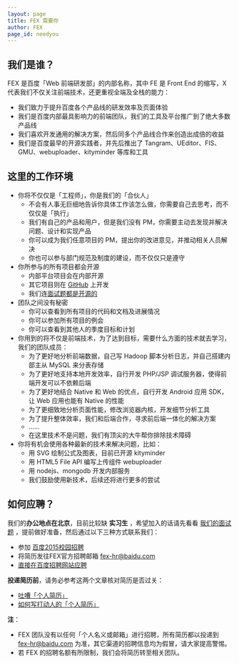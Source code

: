 ```yaml
---
layout: page
title: FEX 需要你
author: FEX
page_id: needyou
---
```



## 我们是谁？

FEX 是百度「Web 前端研发部」的内部名称，其中 FE 是 Front End 的缩写，X 代表我们不仅关注前端技术，还更重视全端及全栈的能力：

* 我们致力于提升百度各个产品线的研发效率及页面体验
* 我们是百度内部最具影响力的前端团队，我们的工具及平台推广到了绝大多数产品线
* 我们喜欢开发通用的解决方案，然后同多个产品线合作来创造出成倍的收益
* 我们是百度最早的开源实践者，并先后推出了 Tangram、UEditor、FIS、GMU、webuploader、kityminder 等库和工具

## 这里的工作环境

* 你将不仅仅是「工程师」，你是我们的「合伙人」
    * 不会有人事无巨细地告诉你具体工作该怎么做，你需要自己去思考，而不仅仅是「执行」
    * 我们有自己的产品和用户，但是我们没有 PM，你需要主动去发现并解决问题、设计和实现产品
    * 你可以成为我们任意项目的 PM，提出你的改进意见，并推动相关人员解决
    * 你也可以参与部门规范及制度的建设，而不仅仅只是遵守
* 你所参与的所有项目都会开源
    * 内部平台项目会在内部开源
    * 其它项目则在 [GitHub](https://github.com/fex-team) 上开发
    * 我们连[面试题都是开源的](https://github.com/fex-team/interview-questions)
* 团队之间没有秘密
    * 你可以查看到所有项目的代码和文档及进展情况
    * 你可以参加所有项目的例会
    * 你可以查看到其他人的季度目标和计划
* 你用到的将不仅是前端技术，为了达到目标，需要什么方面的技术就去学习，我们的团队成员：
    * 为了更好地分析前端数据，自己写 Hadoop 脚本分析日志，并自己搭建内部主从 MySQL 来分表存储
    * 为了更好地支持本地开发效率，自行开发 PHP/JSP 调试服务器，使得前端开发可以不依赖后端
    * 为了更好地结合 Native 和 Web 的优点，自行开发 Android 应用 SDK，让 Web 应用也能有 Native 的性能
    * 为了更细致地分析页面性能，修改浏览器内核，开发细节分析工具
    * 为了提升整体效率，我们和后端合作，寻求前后端一体化的解决方案
    * ……
    * 在这里技术不是问题，我们有顶尖的大牛帮你排除技术障碍
* 你将有机会使用各种最新的技术来解决问题，比如：
    * 用 SVG 绘制公式及图表，目前已开源 kityminder
    * 用 HTML5 File API 编写上传组件 webuploader
    * 用 nodejs、mongodb 开发内部服务
    * 我们鼓励使用新技术，后续还将进行更多的尝试

## 如何应聘？

我们的**办公地点在北京**，目前比较缺 **实习生** ，希望加入的话请先看看 [我们的面试题](https://github.com/fex-team/interview-questions) ，提前做好准备，然后通过以下三种方式联系我们：

* 参加 [百度2015校园招聘](http://talent.baidu.com/component1000/corp/baidu/html/intro.html)  
* 将简历发往FEX官方招聘邮箱 fex-hr@baidu.com  
* [直接在百度招聘网站应聘](http://talent.baidu.com/baidu/web/templet1000/index/corpwebPosition1000baidu!getOnePosition?postIdEnc=A97136BCED825E920B861EE66D2667D5&brandCode=1&recruitType=2&lanType=1&operational=6637AA56FA08745E71A74EA6AC68D5FFF28F462DA4C19FB3FABC8882DE74DA1C0FDB6AEAC9F8C487108CCBE39D45983B54F375AA1CAE83E6A21F36A7DBB429FDA1AA45697C458F4EC32CB3FD0222CB1A46C255CE668A4B17A6120528F71D262D9DA54BED694EB82016BAC2EF17C11A481C8FE41D11E20AFFA9511543837DA597ADA993F4A79495C679D35888897C39FD21D98BCC2FE67575CAED499E9C86325CC3D44DA1C73F4DA945C7FA90CE9460F2)  

**投递简历前**，请务必参考这两个文章核对简历是否过关：

- [吐嘈「个人简历」](http://mp.weixin.qq.com/s?__biz=MzA5NDY0ODkxNA==&mid=200168752&idx=1&sn=348edc7956f1ac9652aa2523b902bef5&scene=4)
- [如何写打动人的「个人简历」](http://mp.weixin.qq.com/s?__biz=MzA5NDY0ODkxNA==&mid=200173772&idx=1&sn=895a5c66548c1b4a72153b2217350ca1&scene=4)

**注**：

- FEX 团队没有以任何「个人名义或邮箱」进行招聘，所有简历都以投递到 fex-hr@baidu.com 为准，其它渠道的招聘信息均为假冒，请大家提高警惕。
- 若 FEX 的招聘名额有所限制，我们会将简历转至相关团队。

